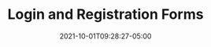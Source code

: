 ---
title: "Login and Registration Forms"
date: 2021-10-01T09:28:27-05:00
draft: false
weight: 4
originalAuthor: John Woolbright # to be set by page creator
originalAuthorGitHub: jwoolbright23 # to be set by page creator
reviewer:  # to be set by the page reviewer
reviewerGitHub:  # to be set by the page reviewer
lastEditor: # update any time edits are made after review
lastEditorGitHub: # update any time edits are made after review
lastMod: # UPDATE ANY TIME CHANGES ARE MADE
---